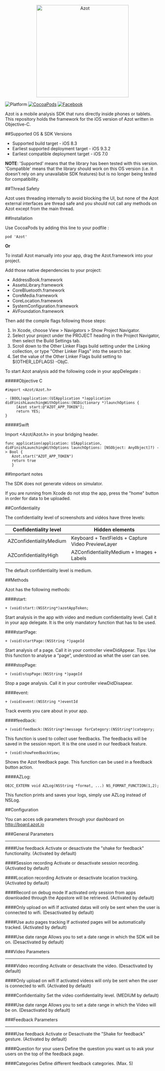 <p align="center" >
  <img src="https://board.azot.io/img/icons/logo_azot.svg" alt="Azot" title="Azot" width="300" height="300">
</p>

![Platform](https://img.shields.io/badge/platform-ios-blue.svg)
[![CocoaPods](https://img.shields.io/badge/Pod-0.3.36-red.svg)](https://cocoapods.org/pods/Azot)
[![Facebook](https://img.shields.io/badge/Facebook-Azot%20Ltd-blue.svg)](https://www.facebook.com/uxanalysis)

Azot is a mobile analysis SDK that runs directly inside phones or tablets. This repository holds the framework for the iOS version of Azot written in Objective-C.

##Supported OS & SDK Versions

* Supported build target - iOS 8.3
* Earliest supported deployment target - iOS 9.3.2
* Earliest compatible deployment target - iOS 7.0

**NOTE**: 'Supported' means that the library has been tested with this version. 'Compatible' means that the library should work on this OS version (i.e. it doesn't rely on any unavailable SDK features) but is no longer being tested for compatibility.


##Thread Safety

Azot uses threading internally to avoid blocking the UI, but none of the Azot external interfaces are thread safe and you should not call any methods on Azot except from the main thread.

##Installation

Use CocoaPods by adding this line to your podfile :

    pod 'Azot'

**Or**

To install Azot manually into your app, drag the Azot.framework into your project.

Add those native dependencies to your project:

- AddressBook.framework
- AssetsLibrary.framework
- CoreBluetooth.framework
- CoreMedia.framework
- CoreLocation.framework
- SystemConfiguration.framework
- AVFoundation.framework

Then add the compile flags following those steps:

1. In Xcode, choose View > Navigators > Show Project Navigator.
2. Select your project under the PROJECT heading in the Project Navigator, then select the Build Settings tab.
3. Scroll down to the Other Linker Flags build setting under the Linking collection, or type "Other Linker Flags" into the search bar.
4. Set the value of the Other Linker Flags build setting to $(OTHER_LDFLAGS) -ObjC.


To start Azot analysis add the following code in your appDelegate :

#####Objective C

    #import <Azot/Azot.h>
        
    - (BOOL)application:(UIApplication *)application didFinishLaunchingWithOptions:(NSDictionary *)launchOptions {
         [Azot start:@"AZOT_APP_TOKEN"];
         return YES;
    }
    
#####Swift

Import \<Azot/Azot.h\> in your bridging header.

    func application(application: UIApplication, didFinishLaunchingWithOptions launchOptions: [NSObject: AnyObject]?) -> Bool {
       Azot.start("AZOT_APP_TOKEN")
       return true
       }
    
##Important notes

The SDK does not generate videos on simulator.

If you are running from Xcode do not stop the app, press the "home" button in order for data to be uploaded.

##Confidentiality

The confidentiality level of screenshots and vidéos have three levels:

Confidentiality level   |   Hidden elements 
------------------------|-------------------- 
AZConfidentialityMedium |   Keyboard + TextFields + Capture Video PreviewLayer
AZConfidentialityHigh   |   AZConfidentialityMedium + Images + Labels

The default confidentiality level is medium.

##Methods

Azot has the following methods:

####start:

    + (void)start:(NSString*)azotAppToken;

Start analysis in the app with video and medium confidentiality level. Call it in your app delegate.
It is the only mandatory function that has to be used.

####startPage: 

    + (void)startPage:(NSString *)pageId

Start analysis of a page. Call it in your controller viewDidAppear.
Tips: Use this function to analyse a “page”, understood as what the user can see.

####stopPage: 

    + (void)stopPage:(NSString *)pageId

Stop a page analysis. Call it in your controller viewDidDisapear.

####event: 

    + (void)event:(NSString *)eventId

Track events you care about in your app.
    
####feedback:

    + (void)feedback:(NSString*)message forCategory:(NSString*)category;

This function is used to collect user feedbacks. The feedbacks will be saved in the session report.
It is the one used in our feedback feature.

    + (void)showFeedbackView;

Shows the Azot feedback page. This function can be used in a feedback button action.

####AZLog:

    OBJC_EXTERN void AZLog(NSString *format, ...) NS_FORMAT_FUNCTION(1,2);

This function prints and saves your logs, simply use AZLog instead of NSLog.

##Configuration

You can acces sdk parameters through your dashboard on http://board.azot.io

###General Parameters
___

####Use feedback
Activate or desactivate the "shake for feedback" functionality. (Activated by default)

####Session recording
Activate or desactivate session recording. (Activated by default)

####Location recording
Activate or desactivate location tracking. (Activated by default)

####Record on debug mode
If activated only session from apps downloaded through the Appstore will be retrieved. (Activated by default)

####Only upload on wifi
If activated datas will only be sent when the user is connected to wifi. (Desactivated by default)

####Use auto pages tracking
If activated pages will be automatically tracked. (Activated by default)

####Use date range
Allows you to set a date range in which the SDK will be on. (Desactivated by default)

###Video Parameters
___

####Video recording
Activate or desactivate the video. (Desactivated by default)

####Only upload on wifi
If activated videos will only be sent when the user is connected to wifi. (Activated by default)

####Confidentiality
Set the video confidentiality level. (MEDIUM by default)

####Use date range
Allows you to set a date range in which the Video will be on. (Desactivated by default)

###Feedback Parameters
___

####Use feedback
Activate or Desactivate the "Shake for feedback" gesture. (Activated by default)

####Question for your users
Define the question you want us to ask your users on the top of the feedback page.

####Categories
Define different feedback categories. (Max. 5)
